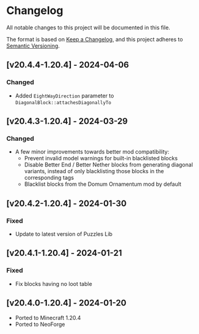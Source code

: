 # Changelog
All notable changes to this project will be documented in this file.

The format is based on [Keep a Changelog](https://keepachangelog.com/en/1.0.0/),
and this project adheres to [Semantic Versioning](https://semver.org/spec/v2.0.0.html).

## [v20.4.4-1.20.4] - 2024-04-06
### Changed
- Added `EightWayDirection` parameter to `DiagonalBlock::attachesDiagonallyTo`

## [v20.4.3-1.20.4] - 2024-03-29
### Changed
- A few minor improvements towards better mod compatibility:
    - Prevent invalid model warnings for built-in blacklisted blocks
    - Disable Better End / Better Nether blocks from generating diagonal variants, instead of only blacklisting those blocks in the corresponding tags
    - Blacklist blocks from the Domum Ornamentum mod by default

## [v20.4.2-1.20.4] - 2024-01-30
### Fixed
- Update to latest version of Puzzles Lib

## [v20.4.1-1.20.4] - 2024-01-21
### Fixed
- Fix blocks having no loot table

## [v20.4.0-1.20.4] - 2024-01-20
- Ported to Minecraft 1.20.4
- Ported to NeoForge
